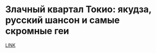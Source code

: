 # Злачный квартал Токио: якудза, русский шансон и самые скромные геи



[LINK](https://varlamov.ru/2678909.html)